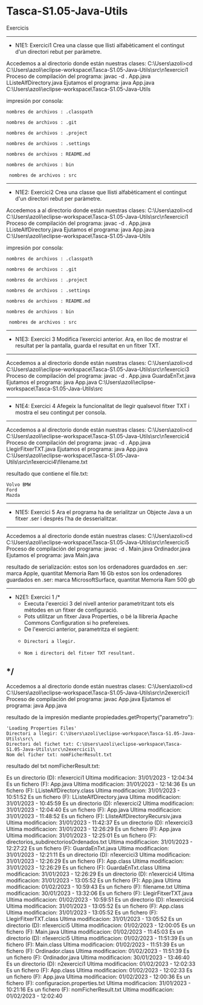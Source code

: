 # Tasca-S1.05-Java-Utils
Exercicis

_____________________________________________________________________________________________

- N1E1: Exercici1
	Crea una classe que llisti alfabèticament el contingut d'un directori rebut per paràmetre.

Accedemos a al directorio donde están nuestras clases:
	C:\Users\azoli>cd C:\Users\azoli\eclipse-workspace\Tasca-S1.05-Java-Utils\src\n1exercici1
Proceso de compilación del programa:
	javac -d . App.java LListeAlfDirectory.java
Ejutamos el programa:
	java App.java C:\Users\azoli\eclipse-workspace\Tasca-S1.05-Java-Utils   

impresión por consola:

 	nombres de archivos : .classpath

 	nombres de archivos : .git

 	nombres de archivos : .project

 	nombres de archivos : .settings

 	nombres de archivos : README.md

 	nombres de archivos : bin

	 nombres de archivos : src
______________________________________________________________________________________________
- N1E2: Exercici2
	Crea una classe que llisti alfabèticament el contingut d'un directori rebut per paràmetre.

Accedemos a al directorio donde están nuestras clases:
	C:\Users\azoli>cd C:\Users\azoli\eclipse-workspace\Tasca-S1.05-Java-Utils\src\n1exercici1
Proceso de compilación del programa:
	javac -d . App.java LListeAlfDirectory.java
Ejutamos el programa:
	java App.java C:\Users\azoli\eclipse-workspace\Tasca-S1.05-Java-Utils   

impresión por consola:

 	nombres de archivos : .classpath

 	nombres de archivos : .git

 	nombres de archivos : .project

 	nombres de archivos : .settings

 	nombres de archivos : README.md

 	nombres de archivos : bin

	 nombres de archivos : src

_____________________________________________________________________________________________
- N1E3: Exercici 3
	Modifica l’exercici anterior. Ara, en lloc de mostrar el resultat per la pantalla, guarda el resultat en un fitxer TXT. 
-----------------------------------------------------------------------------------------------
Accedemos a al directorio donde están nuestras clases:
	C:\Users\azoli>cd C:\Users\azoli\eclipse-workspace\Tasca-S1.05-Java-Utils\src\n1exercici3
Proceso de compilación del programa:
	javac -d . App.java GuardaEnTxt.java
Ejutamos el programa:
	java App.java C:\Users\azoli\eclipse-workspace\Tasca-S1.05-Java-Utils\src
_______________________________________________________________________________________________
- N1E4: Exercici 4
	Afegeix la funcionalitat de llegir qualsevol fitxer TXT i mostra el seu contingut per consola.
-----------------------------------------------------------------------------------------------

Accedemos a al directorio donde están nuestras clases:
	C:\Users\azoli>cd C:\Users\azoli\eclipse-workspace\Tasca-S1.05-Java-Utils\src\n1exercici4
Proceso de compilación del programa:
	javac -d . App.java LlegirFitxerTXT.java
Ejutamos el programa:
	java App.java C:\Users\azoli\eclipse-workspace\Tasca-S1.05-Java-Utils\src\n1exercici4\filename.txt

resultado que contiene el file.txt: 

	Volvo BMW
	Ford
	Mazda

_______________________________________________________________________________________________
- N1E5: Exercici 5
	Ara el programa ha de serialitzar un Objecte Java a un fitxer .ser i després l’ha de desserialitzar.
------------------------------------------------------------------------------------------------
Accedemos a al directorio donde están nuestras clases:
	C:\Users\azoli>cd C:\Users\azoli\eclipse-workspace\Tasca-S1.05-Java-Utils\src\n1exercici5
Proceso de compilación del programa:
	javac -d . Main.java Ordinador.java
Ejutamos el programa:
	java Main.java

resultado de serialización:
	estos son los ordenadores guardados en .ser: marca Apple, quantitat Memoria Ram 16 Gb
	estos son los ordenadores guardados en .ser: marca MicrosoftSurface, quantitat Memoria Ram 500 gb 
____________________________________________________________________________________________________
- N2E1: Exercici 1
/*
	* Executa l'exercici 3 del nivell anterior parametritzant tots els mètodes en un fitxer de configuració. 
	* Pots utilitzar un fitxer Java Properties, o bé la llibreria Apache Commons Configuration si ho prefereixes.
	* De l'exercici anterior, parametritza el següent:
	*     Directori a llegir.
	*     Nom i directori del fitxer TXT resultant.
*/
---------------------------------------------------------------------------------------------------
Accedemos a al directorio donde están nuestras clases:
	C:\Users\azoli>cd C:\Users\azoli\eclipse-workspace\Tasca-S1.05-Java-Utils\src\n2exercici1
Proceso de compilación del programa:
	javac App.java
Ejutamos el programa:
	java App.java

resultado de la impresión mediante propiedades.getProperty("parametro"):

	'Loading Properties Files'
	Directori a llegir: C:\Users\azoli\eclipse-workspace\Tasca-S1.05-Java-Utils\src\
	Directori del fichet txt: C:\Users\azoli\eclipse-workspace\Tasca-S1.05-Java-Utils\src\n2exercici1\
	Nom del ficher txt: nomFicherResult.txt

resultado del txt nomFicherResult.txt: 

Es un directorio (D):  n1exercici1 Ultima modificacion: 31/01/2023 - 12:04:34
	Es un fichero (F):  App.java Ultima modificacion: 31/01/2023 - 12:14:36
	Es un fichero (F):  LListeAlfDirectory.class Ultima modificacion: 31/01/2023 - 10:51:52
	Es un fichero (F):  LListeAlfDirectory.java Ultima modificacion: 31/01/2023 - 10:45:59
Es un directorio (D):  n1exercici2 Ultima modificacion: 31/01/2023 - 12:04:40
	Es un fichero (F):  App.java Ultima modificacion: 31/01/2023 - 11:48:52
	Es un fichero (F):  LlisteAlfDirectoryRecursiv.java Ultima modificacion: 31/01/2023 - 11:42:37
Es un directorio (D):  n1exercici3 Ultima modificacion: 31/01/2023 - 12:26:29
	Es un fichero (F):  App.java Ultima modificacion: 31/01/2023 - 12:25:01
	Es un fichero (F):  directorios_subdirectoriosOrdenados.txt Ultima modificacion: 31/01/2023 - 12:27:22
	Es un fichero (F):  GuardaEnTxt.java Ultima modificacion: 31/01/2023 - 12:21:11
Es un directorio (D):  n1exercici3 Ultima modificacion: 31/01/2023 - 12:26:29
	Es un fichero (F):  App.class Ultima modificacion: 31/01/2023 - 12:26:29
	Es un fichero (F):  GuardaEnTxt.class Ultima modificacion: 31/01/2023 - 12:26:29
Es un directorio (D):  n1exercici4 Ultima modificacion: 31/01/2023 - 13:05:52
	Es un fichero (F):  App.java Ultima modificacion: 01/02/2023 - 10:59:43
	Es un fichero (F):  filename.txt Ultima modificacion: 30/01/2023 - 13:32:06
	Es un fichero (F):  LlegirFitxerTXT.java Ultima modificacion: 01/02/2023 - 10:59:51
Es un directorio (D):  n1exercici4 Ultima modificacion: 31/01/2023 - 13:05:52
	Es un fichero (F):  App.class Ultima modificacion: 31/01/2023 - 13:05:52
	Es un fichero (F):  LlegirFitxerTXT.class Ultima modificacion: 31/01/2023 - 13:05:52
Es un directorio (D):  n1exercici5 Ultima modificacion: 01/02/2023 - 12:00:05
	Es un fichero (F):  Main.java Ultima modificacion: 01/02/2023 - 11:45:03
Es un directorio (D):  n1exercici5 Ultima modificacion: 01/02/2023 - 11:51:39
	Es un fichero (F):  Main.class Ultima modificacion: 01/02/2023 - 11:51:39
	Es un fichero (F):  Ordinador.class Ultima modificacion: 01/02/2023 - 11:51:39
	Es un fichero (F):  Ordinador.java Ultima modificacion: 30/01/2023 - 13:46:40
Es un directorio (D):  n2exercici1 Ultima modificacion: 01/02/2023 - 12:02:33
	Es un fichero (F):  App.class Ultima modificacion: 01/02/2023 - 12:02:33
	Es un fichero (F):  App.java Ultima modificacion: 01/02/2023 - 12:00:36
	Es un fichero (F):  configuracion.properties.txt Ultima modificacion: 31/01/2023 - 10:21:16
	Es un fichero (F):  nomFicherResult.txt Ultima modificacion: 01/02/2023 - 12:02:40 